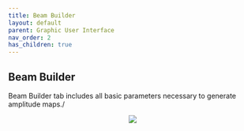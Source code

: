 ```yaml
---
title: Beam Builder
layout: default
parent: Graphic User Interface
nav_order: 2
has_children: true
---
```

## [](#header-2)Beam Builder

Beam Builder tab includes all basic parameters necessary to generate amplitude maps./
<p align="center">
  <img src="/BCAA_tutorial/assets/images/Beam_builder.png">
</p>

 



